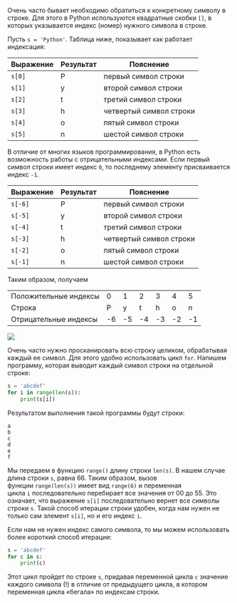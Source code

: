 Очень часто бывает необходимо обратиться к конкретному символу в строке. Для этого в Python используются квадратные скобки `[]`, в которых указывается индекс (номер) нужного символа в строке.

Пусть `s = 'Python'`. Таблица ниже, показывает как работает индексация:

| Выражение | Результат | Пояснение               |
| --------- | --------- | ----------------------- |
| `s[0]`    | P         | первый символ строки    |
| `s[1]`    | y         | второй символ строки    |
| `s[2]`    | t         | третий символ строки    |
| `s[3]`    | h         | четвертый символ строки |
| `s[4]`    | o         | пятый символ строки     |
| `s[5]`    | n         | шестой символ строки    |
В отличие от многих языков программирования, в Python есть возможность работы с отрицательными индексами. Если первый символ строки имеет индекс `0`, то последнему элементу присваивается индекс `-1`.

|Выражение|Результат|Пояснение|
|---|---|---|
|`s[-6]`|P|первый символ строки|
|`s[-5]`|y|второй символ строки|
|`s[-4]`|t|третий символ строки|
|`s[-3]`|h|четвертый символ строки|
|`s[-2]`|o|пятый символ строки|
|`s[-1]`|n|шестой символ строки|

Таким образом, получаем

|                       |     |     |     |     |     |     |
| --------------------- | --- | --- | --- | --- | --- | --- |
| Положительные индексы | 0   | 1   | 2   | 3   | 4   | 5   |
| Строка                | P   | y   | t   | h   | o   | n   |
| Отрицательные индексы | -6  | -5  | -4  | -3  | -2  | -1  |
![](https://ucarecdn.com/5c246d29-0ccb-4045-94dd-775f4483edd3/)

Очень часто нужно просканировать всю строку целиком, обрабатывая каждый ее символ. Для этого удобно использовать цикл `for`. Напишем программу, которая выводит каждый символ строки на отдельной строке:

```python
s = 'abcdef'
for i in range(len(s)):
    print(s[i])
```

Результатом выполнения такой программы будут строки:

```no-highlight
a
b
c
d
e
f
```
Мы передаем в функцию `range()` длину строки `len(s)`. В нашем случае длина строки `s`, равна 66. Таким образом, вызов функции `range(len(s))` имеет вид `range(6)` и переменная цикла `i` последовательно перебирает все значения от 00 до 55. Это означает, что выражение `s[i]` последовательно вернет все символы строки `s`. Такой способ итерации строки удобен, когда нам нужен не только сам элемент `s[i]`, но и его индекс `i`.

Если нам не нужен индекс самого символа, то мы можем использовать более короткий способ итерации:

```python
s = 'abcdef'
for c in s:
    print(c)
```

Этот цикл пройдет по строке `s`, придавая переменной цикла `c` значение каждого символа (!) в отличие от предыдущего цикла, в котором переменная цикла «бегала» по индексам строки.